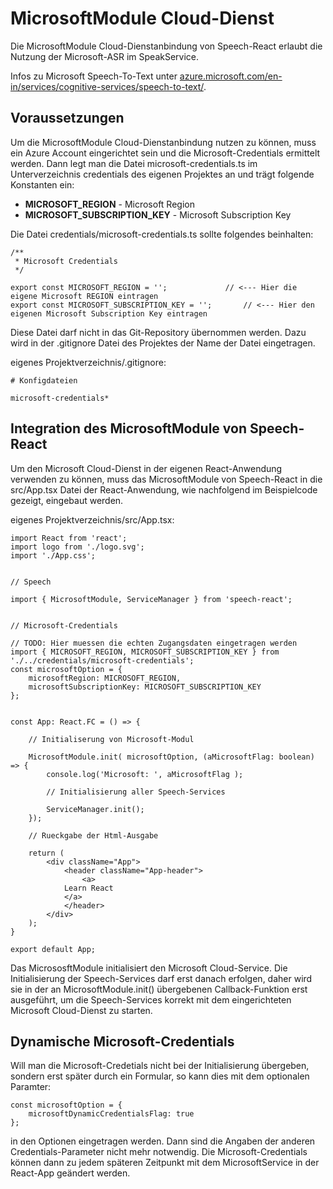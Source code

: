 # MicrosoftModule Cloud-Dienst

Die MicrosoftModule Cloud-Dienstanbindung von Speech-React erlaubt die Nutzung der Microsoft-ASR im SpeakService.

Infos zu Microsoft Speech-To-Text unter [azure.microsoft.com/en-in/services/cognitive-services/speech-to-text/](https://azure.microsoft.com/en-in/services/cognitive-services/speech-to-text/).


## Voraussetzungen

Um die MicrosoftModule Cloud-Dienstanbindung nutzen zu können, muss ein Azure Account eingerichtet sein und die Microsoft-Credentials ermittelt werden. Dann legt man die Datei microsoft-credentials.ts im Unterverzeichnis credentials des eigenen Projektes an und trägt folgende Konstanten ein:

* **MICROSOFT_REGION** - Microsoft Region
* **MICROSOFT_SUBSCRIPTION_KEY** - Microsoft Subscription Key


Die Datei credentials/microsoft-credentials.ts sollte folgendes beinhalten:

	/**
	 * Microsoft Credentials
	 */
	
	export const MICROSOFT_REGION = ''; 			// <--- Hier die eigene Microsoft REGION eintragen
	export const MICROSOFT_SUBSCRIPTION_KEY = '';   	// <--- Hier den eigenen Microsoft Subscription Key eintragen 


Diese Datei darf nicht in das Git-Repository übernommen werden. Dazu wird in der .gitignore Datei des Projektes der Name der Datei eingetragen.

eigenes Projektverzeichnis/.gitignore:
 
	# Konfigdateien

	microsoft-credentials*


## Integration des MicrosoftModule von Speech-React

Um den Microsoft Cloud-Dienst in der eigenen React-Anwendung verwenden zu können, muss das MicrosoftModule von Speech-React in die src/App.tsx Datei der React-Anwendung, wie nachfolgend im Beispielcode gezeigt, eingebaut werden.

eigenes Projektverzeichnis/src/App.tsx:


	import React from 'react';
	import logo from './logo.svg';
	import './App.css';
	
	
	// Speech 
	
	import { MicrosoftModule, ServiceManager } from 'speech-react';
	
	
	// Microsoft-Credentials
	
	// TODO: Hier muessen die echten Zugangsdaten eingetragen werden
	import { MICROSOFT_REGION, MICROSOFT_SUBSCRIPTION_KEY } from './../credentials/microsoft-credentials';
	const microsoftOption = {
	  	microsoftRegion: MICROSOFT_REGION,
	  	microsoftSubscriptionKey: MICROSOFT_SUBSCRIPTION_KEY
	};
	
	
	const App: React.FC = () => {

		// Initialiserung von Microsoft-Modul

		MicrosoftModule.init( microsoftOption, (aMicrosoftFlag: boolean) => {
			console.log('Microsoft: ', aMicrosoftFlag );        
	
		   	// Initialisierung aller Speech-Services
	
			ServiceManager.init();
    	});

	   	// Rueckgabe der Html-Ausgabe
	
		return (
	   		<div className="App">
				<header className="App-header">
					<a>
	          	Learn React
	          	</a>
	        	</header>
	    	</div>
	   	);
	}

	export default App;
	

Das MicrososftModule initialisiert den Microsoft Cloud-Service. Die Initialisierung der Speech-Services darf erst danach erfolgen, daher wird sie in der an MicrosoftModule.init() übergebenen Callback-Funktion erst ausgeführt, um die Speech-Services korrekt mit dem eingerichteten Microsoft Cloud-Dienst zu starten.


## Dynamische Microsoft-Credentials

Will man die Microsoft-Credetials nicht bei der Initialisierung übergeben, sondern erst später durch ein Formular, so kann dies mit dem optionalen Paramter: 

	const microsoftOption = {
		microsoftDynamicCredentialsFlag: true 
	};
	
in den Optionen eingetragen werden. Dann sind die Angaben der anderen Credentials-Parameter nicht mehr notwendig.
Die Microsoft-Credentials können dann zu jedem späteren Zeitpunkt mit dem MicrosoftService in der React-App geändert werden.




